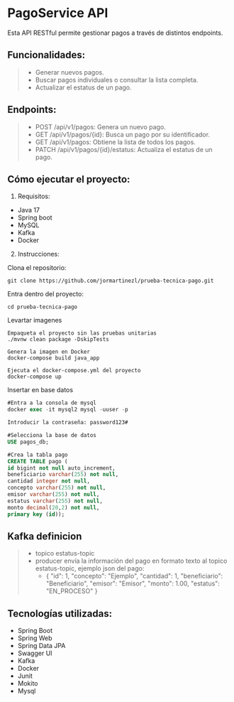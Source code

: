 # PagoService API

Esta API RESTful permite gestionar pagos a través de distintos endpoints.

## Funcionalidades:

> - Generar nuevos pagos.
> - Buscar pagos individuales o consultar la lista completa.
> - Actualizar el estatus de un pago.

## Endpoints:

> - POST /api/v1/pagos: Genera un nuevo pago.
> - GET /api/v1/pagos/{id}: Busca un pago por su identificador.
> - GET /api/v1/pagos: Obtiene la lista de todos los pagos.
> - PATCH /api/v1/pagos/{id}/estatus: Actualiza el estatus de un pago.

## Cómo ejecutar el proyecto:

1. Requisitos:

- Java 17 
- Spring boot
- MySQL 
- Kafka 
- Docker

2. Instrucciones:

Clona el repositorio:

```
git clone https://github.com/jormartinezl/prueba-tecnica-pago.git
```

Entra dentro del proyecto:

```
cd prueba-tecnica-pago
```

Levartar imagenes

```docker
Empaqueta el proyecto sin las pruebas unitarias
./mvnw clean package -DskipTests

Genera la imagen en Docker
docker-compose build java_app

Ejecuta el docker-compose.yml del proyecto
docker-compose up
```

Insertar en base datos

```sql
#Entra a la consola de mysql
docker exec -it mysql2 mysql -uuser -p

Introducir la contraseña: password123#

#Selecciona la base de datos
USE pagos_db;

#Crea la tabla pago
CREATE TABLE pago (
id bigint not null auto_increment,
beneficiario varchar(255) not null,
cantidad integer not null,
concepto varchar(255) not null,
emisor varchar(255) not null,
estatus varchar(255) not null,
monto decimal(20,2) not null,
primary key (id));
```

## Kafka definicion
> - topico estatus-topic
> - producer envía la información del pago en formato texto al topico estatus-topic, ejemplo json del pago:
>   - {
        "id": 1,
        "concepto": "Ejemplo",
        "cantidad": 1,
        "beneficiario": "Beneficiario",
        "emisor": "Emisor",
        "monto": 1.00,
        "estatus": "EN_PROCESO"
    }

## Tecnologías utilizadas:

- Spring Boot
- Spring Web
- Spring Data JPA
- Swagger UI
- Kafka
- Docker
- Junit
- Mokito
- Mysql
